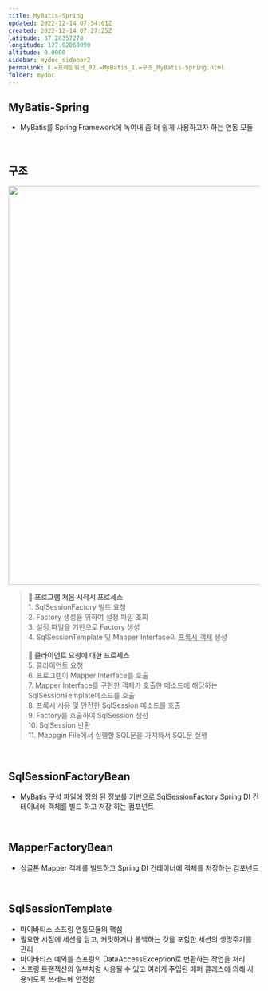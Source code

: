 ```yaml
---
title: MyBatis-Spring
updated: 2022-12-14 07:54:01Z
created: 2022-12-14 07:27:25Z
latitude: 37.26357270
longitude: 127.02860090
altitude: 0.0000
sidebar: mydoc_sidebar2
permalink: Ⅱ.=프레임워크_02.=MyBatis_1.=구조_MyBatis-Spring.html
folder: mydoc
---
```


## MyBatis-Spring
-  MyBatis를 Spring Framework에 녹여내 좀 더 쉽게 사용하고자 하는 연동 모듈
<br>

## 구조
<img src="../../../resources/69ac0088ed8ef76107e616df08642238.png" width="800"/>
<blockquote>
<b>🔶 프로그램 처음 시작시 프로세스</b><br>
1. SqlSessionFactory 빌드 요청<br>
2. Factory 생성을 위하여 설정 파일 조회<br>
3. 설정 파일을 기반으로 Factory 생성<br>
4. SqlSessionTemplate 및 Mapper Interface의 <abbr title="객체를 감싸서 해당 객체의 작업을 가로채는 객체">프록시 객체</abbr> 생성<br><br>
<b>🔶 클라이언트 요청에 대한 프로세스</b><br>
5. 클라이언트 요청<br>
6. 프로그램이 Mapper Interface를 호출<br>
7. Mapper Interface를 구현한 객체가 호출한 메소드에 해당하는 SqlSessionTemplate메소드를 호출<br>
8. 프록시 사용 및 안전한 SqlSession 메소드를 호출<br>
9. Factory를 호출하여 SqlSession 생성<br>
10. SqlSession 반환<br>
11. Mappgin File에서 실행할 SQL문을 가져와서 SQL문 실행
</blockquote>
<br>

## SqlSessionFactoryBean
- MyBatis 구성 파일에 정의 된 정보를 기반으로 SqlSessionFactory Spring DI 컨테이너에 객체를 빌드 하고 저장 하는 컴포넌트
<br>

## MapperFactoryBean
- 싱글톤 Mapper 객체를 빌드하고 Spring DI 컨테이너에 객체를 저장하는 컴포넌트
<br>

## SqlSessionTemplate
- 마이바티스 스프링 연동모듈의 핵심
- 필요한 시점에 세션을 닫고, 커밋하거나 롤백하는 것을 포함한 세션의 생명주기를 관리
- 마이바티스 예외를 스프링의 DataAccessException로 변환하는 작업을 처리
- 스프링 트랜잭션의 일부처럼 사용될 수 있고 여러개 주입된 매퍼 클래스에 의해 사용되도록 쓰레드에 안전함
